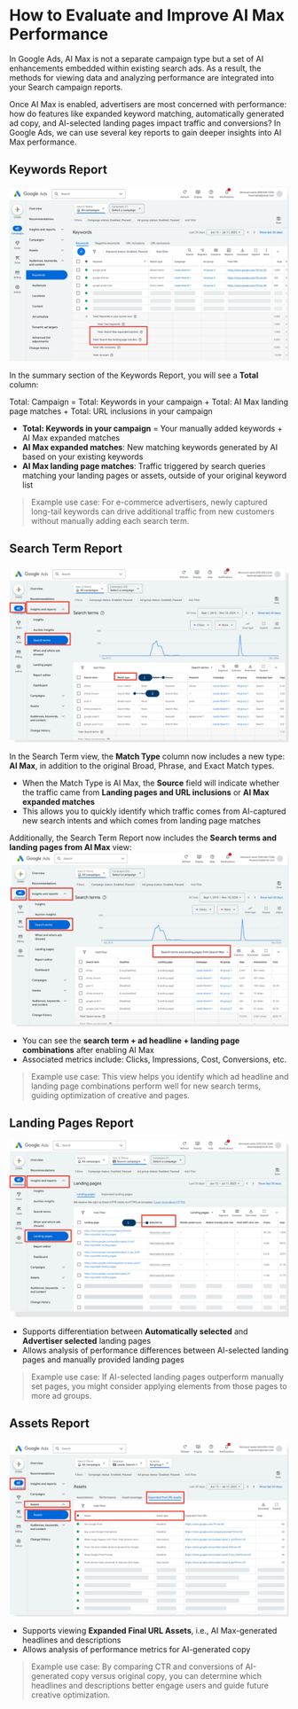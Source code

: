 # How to Evaluate and Improve AI Max Performance


In Google Ads, AI Max is not a separate campaign type but a set of AI enhancements embedded within existing search ads. As a result, the methods for viewing data and analyzing performance are integrated into your Search campaign reports.

Once AI Max is enabled, advertisers are most concerned with performance: how do features like expanded keyword matching, automatically generated ad copy, and AI-selected landing pages impact traffic and conversions? In Google Ads, we can use several key reports to gain deeper insights into AI Max performance.

## Keywords Report

![ai-max-keywords-report](ai-max-keywords-report.png)

In the summary section of the Keywords Report, you will see a **Total** column:

Total: Campaign = Total: Keywords in your campaign + Total: AI Max landing page matches + Total: URL inclusions in your campaign

* **Total: Keywords in your campaign** = Your manually added keywords + AI Max expanded matches
* **AI Max expanded matches**: New matching keywords generated by AI based on your existing keywords
* **AI Max landing page matches**: Traffic triggered by search queries matching your landing pages or assets, outside of your original keyword list

> Example use case: For e-commerce advertisers, newly captured long-tail keywords can drive additional traffic from new customers without manually adding each search term.

## Search Term Report

![ai-max-search-term-report](ai-max-search-term-report.png)

In the Search Term view, the **Match Type** column now includes a new type: **AI Max**, in addition to the original Broad, Phrase, and Exact Match types.

* When the Match Type is AI Max, the **Source** field will indicate whether the traffic came from **Landing pages and URL inclusions** or **AI Max expanded matches**
* This allows you to quickly identify which traffic comes from AI-captured new search intents and which comes from landing page matches

Additionally, the Search Term Report now includes the **Search terms and landing pages from AI Max** view:
![ai-max-search-term-report-2](ai-max-search-term-report-2.png)

* You can see the **search term + ad headline + landing page combinations** after enabling AI Max
* Associated metrics include: Clicks, Impressions, Cost, Conversions, etc.

> Example use case: This view helps you identify which ad headline and landing page combinations perform well for new search terms, guiding optimization of creative and pages.

## Landing Pages Report

![ai-max-landing-pages-report](ai-max-landing-pages-report.png)

* Supports differentiation between **Automatically selected** and **Advertiser selected** landing pages
* Allows analysis of performance differences between AI-selected landing pages and manually provided landing pages

> Example use case: If AI-selected landing pages outperform manually set pages, you might consider applying elements from those pages to more ad groups.

## Assets Report

![ai-max-assets-report](ai-max-assets-report.png)

* Supports viewing **Expanded Final URL Assets**, i.e., AI Max-generated headlines and descriptions
* Allows analysis of performance metrics for AI-generated copy

> Example use case: By comparing CTR and conversions of AI-generated copy versus original copy, you can determine which headlines and descriptions better engage users and guide future creative optimization.

